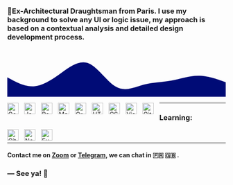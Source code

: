 <!-- ![Cover](https://github.com/BjzArchi/BjzArchi/blob/master/img/Notion-cover-folio5-dark-cut2.png) -->

### 📐Ex-Architectural Draughtsman from Paris. I use my background to solve any UI or logic issue, my approach is based on a contextual analysis and detailed design development process.
<svg xmlns="http://www.w3.org/2000/svg" viewBox="0 0 1440 320"><path fill="#000b76" fill-opacity="1" d="M0,192L30,208C60,224,120,256,180,250.7C240,245,300,203,360,160C420,117,480,75,540,101.3C600,128,660,224,720,256C780,288,840,256,900,240C960,224,1020,224,1080,213.3C1140,203,1200,181,1260,181.3C1320,181,1380,203,1410,213.3L1440,224L1440,320L1410,320C1380,320,1320,320,1260,320C1200,320,1140,320,1080,320C1020,320,960,320,900,320C840,320,780,320,720,320C660,320,600,320,540,320C480,320,420,320,360,320C300,320,240,320,180,320C120,320,60,320,30,320L0,320Z"></path></svg>

[<img align="left" alt="Googling" width="26px" src="https://cdn.jsdelivr.net/gh/devicons/devicon/icons/google/google-original.svg" style="padding-right:10px;" />][Googling]
[<img align="left" alt="JavaScript" width="26px" src="https://cdn.jsdelivr.net/gh/devicons/devicon/icons/javascript/javascript-original.svg" style="padding-right:10px;" />][js]
[<img align="left" alt="React" width="26px" src="https://cdn.jsdelivr.net/gh/devicons/devicon/icons/react/react-original.svg" style="padding-right:10px;" />][react]
[<img align="left" alt="Material" width="26px" src="https://cdn.jsdelivr.net/gh/devicons/devicon/icons/materialui/materialui-original.svg" style="padding-right:10px;" />][material]
[<img align="left" alt="Graph-ql" width="26px" src="https://cdn.jsdelivr.net/gh/devicons/devicon/icons/graphql/graphql-plain.svg" style="padding-right:10px;" />][graph]
[<img align="left" alt="HTML5" width="26px" src="https://cdn.jsdelivr.net/gh/devicons/devicon/icons/html5/html5-original.svg" style="padding-right:10px;" />][html]
[<img align="left" alt="CSS3" width="26px" src="https://cdn.jsdelivr.net/gh/devicons/devicon/icons/css3/css3-original.svg" style="padding-right:10px;" />][css]
[<img align="left" alt="Visual Studio Code" width="26px" src="https://cdn.jsdelivr.net/gh/devicons/devicon/icons/vscode/vscode-original.svg" style="padding-right:10px;" />][vscode]
[<img align="left" alt="Git" width="26px" src="https://cdn.jsdelivr.net/gh/devicons/devicon/icons/git/git-original.svg" style="padding-right:10px;" />][git]
<hr>

### Learning:

[<img align="left" alt="Git" width="26px" src="https://cdn.jsdelivr.net/gh/devicons/devicon/icons/typescript/typescript-original.svg" style="padding-right:10px;" />][TS]
[<img align="left" alt="Node.js" width="26px" src="https://cdn.jsdelivr.net/gh/devicons/devicon/icons/nodejs/nodejs-original.svg" style="padding-right:10px;" />][nodejs]
[<img align="left" alt="Express" width="26px" src="https://cdn.jsdelivr.net/gh/devicons/devicon/icons/express/express-original.svg" style="padding-right:10px;" />][Ex]

<br/>
<hr>



[html]: https://developer.mozilla.org/fr/docs/Web/HTML
[vscode]: https://code.visualstudio.com/
[css]: https://developer.mozilla.org/fr/docs/Web/CSS
[react]: https://reactjs.org/
[js]: https://developer.mozilla.org/fr/docs/Web/JavaScript
[nodejs]: https://nodejs.org/en/
[graphql]: https://graphql.org/
[git]: https://git-scm.com/
[Googling]:https://www.youtube.com/watch?v=cEBkvm0-rg0&list=WL&index=24
[material]:https://mui.com/
[graph]:https://graphql.org/
[Ex]:https://expressjs.com/
[TS]:https://www.typescriptlang.org/


#### Contact me on [Zoom](https://calendly.com/zakaria-beji/20min?month=2022-04) or [Telegram](https://t.me/Zbj_archi), we can chat in 🇫🇷  🇬🇧  .


### ― See ya! 👋

<br>

